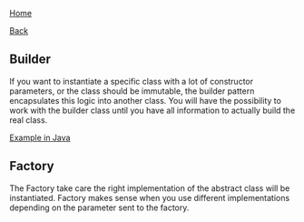 [Home](/)

[Back](../index.md)

## Builder
If you want to instantiate a specific class with a lot of constructor parameters, or the class should be immutable, 
the builder pattern encapsulates this logic into another class. You will have the possibility to work with the builder class until you have all information to actually build the real class.

[Example in Java](../java/builder-pattern.md)   

## Factory
The Factory take care the right implementation of the abstract class will be instantiated. Factory makes sense when you use different implementations depending on the parameter sent to the factory.
    